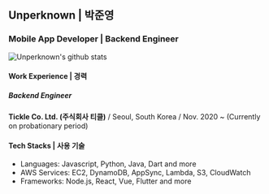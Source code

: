 Unperknown | 박준영
------

### Mobile App Developer | Backend Engineer

![Unperknown's github stats](https://github-readme-stats.vercel.app/api?username=Unperknown&show_icons=true&hide_border=true&theme=dark&count_private=true)

#### Work Experience | 경력

##### Backend Engineer
**Tickle Co. Ltd. (주식회사 티클)** / Seoul, South Korea / Nov. 2020 ~ (Currently on probationary period)

#### Tech Stacks | 사용 기술

- Languages: Javascript, Python, Java, Dart and more
- AWS Services: EC2, DynamoDB, AppSync, Lambda, S3, CloudWatch
- Frameworks: Node.js, React, Vue, Flutter and more
